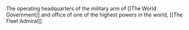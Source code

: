 The operating headquarters of the military arm of [[The World Government]] and office of one of the highest powers in the world, [[The Fleet Admiral]].